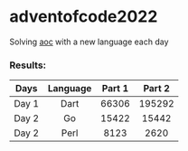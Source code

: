 # adventofcode2022

Solving [aoc](https://www.adventofcode.com/) with a new language each day

### Results:

| Days | Language | Part 1 | Part 2 |
|  :--: |  :----:  |  :---:  |  :---:  |
| Day 1 | Dart | 66306 | 195292 | 
| Day 2 |  Go  | 15422 | 15442  |
| Day 2 | Perl | 8123  |  2620  |
